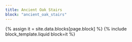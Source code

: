 ```yaml
---
title: Ancient Oak Stairs
block: "ancient_oak_stairs"
---
```


{% assign it = site.data.blocks[page.block] %}
{% include block_template.liquid block=it %}

